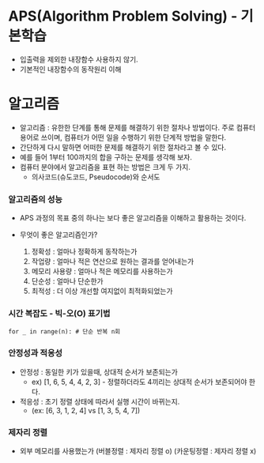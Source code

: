 # APS(Algorithm Problem Solving) - 기본학습
- 입출력을 제외한 내장함수 사용하지 않기.
- 기본적인 내장함수의 동작원리 이해

# 알고리즘
- 알고리즘 : 유한한 단계를 통해 문제를 해결하기 위한 절차나 방법이다. 주로 컴퓨터용어로 쓰이며, 컴퓨터가 어떤 일을 수행하기 위한 단계적 방법을 말한다.
- 간단하게 다시 말하면 어떠한 문제를 해결하기 위한 절차라고 볼 수 있다.
- 예를 들어 1부터 100까지의 합을 구하는 문제를 생각해 보자.
- 컴퓨터 분야에서 알고리즘을 표현 하는 방법은 크게 두 가지.
  - 의사코드(슈도코드, Pseudocode)와 순서도
  
### 알고리즘의 성능

- APS 과정의 목표 중의 하나는 보다 좋은 알고리즘을 이해하고 활용하는 것이다.

- 무엇이 좋은 알고리즘인가?
    1. 정확성 : 얼마나 정확하게 동작하는가
    2. 작업량 : 얼마나 적은 연산으로 원하는 결과를 얻어내는가
    3. 메모리 사용량 : 얼마나 적은 메모리를 사용하는가
    4. 단순성 : 얼마나 단순한가
    5. 최적성 : 더 이상 개선할 여지없이 최적화되었는가
   
### 시간 복잡도 - 빅-오(O) 표기법



```
for _ in range(n): # 단순 반복 n회

```


### 안정성과 적응성

- 안정성 : 동일한 키가 있을때, 상대적 순서가 보존되는가
  - ex) [1, 6, 5, 4, 4, 2, 3] - 정렬하더라도 4끼리는 상대적 순서가 보존되어야 한다.
- 적응성 : 초기 정렬 상태에 따라서 실행 시간이 바뀌는지.
  - (ex: [6, 3, 1, 2, 4] vs [1, 3, 5, 4, 7])

### 제자리 정렬
- 외부 메모리를 사용했는가
  (버블정렬 : 제자리 정렬 o)
  (카운팅정렬 : 제자리 정렬 x)